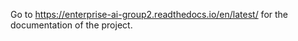 Go to https://enterprise-ai-group2.readthedocs.io/en/latest/ for the documentation of the project.
```
